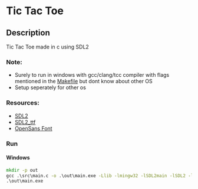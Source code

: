 # Tic Tac Toe

## Description
Tic Tac Toe made in c using SDL2

### Note:
- Surely to run in windows with gcc/clang/tcc compiler with flags mentioned in the [Makefile](.//Makefile) but dont know about other OS
- Setup seperately for other os

### Resources:
- [SDL2](https://github.com/libsdl-org/SDL/releases/tag/release-2.26.2)
- [SDL2_ttf](https://github.com/libsdl-org/SDL_ttf/releases/tag/release-2.20.1)
- [OpenSans Font](https://fonts.google.com/specimen/Open+Sans?query=Open+Sans)


### Run

#### Windows

```cmd
mkdir -p out
gcc .\src\main.c -o .\out\main.exe -Llib -lmingw32 -lSDL2main -lSDL2 -lSDL2_ttf
.\out\main.exe
```
